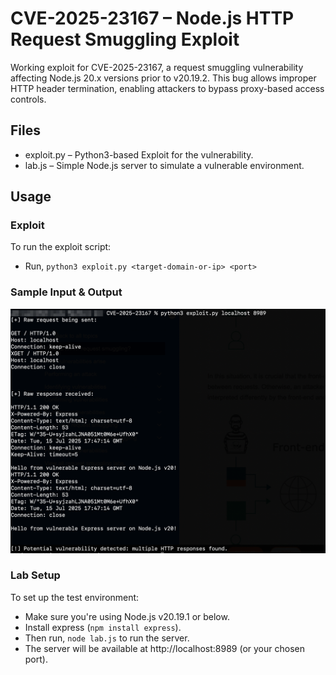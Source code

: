 # CVE-2025-23167 – Node.js HTTP Request Smuggling Exploit

Working exploit for CVE-2025-23167, a request smuggling vulnerability affecting Node.js 20.x versions prior to v20.19.2. This bug allows improper HTTP header termination, enabling attackers to bypass proxy-based access controls.

## Files
- exploit.py – Python3-based Exploit for the vulnerability.
- lab.js – Simple Node.js server to simulate a vulnerable environment.

## Usage

### Exploit
To run the exploit script:
- Run, `python3 exploit.py <target-domain-or-ip> <port>`

### Sample Input & Output
![Sample Input & Output](./sample.png)

### Lab Setup
To set up the test environment:
- Make sure you're using Node.js v20.19.1 or below.
- Install express (`npm install express`).
- Then run, `node lab.js` to run the server.
- The server will be available at http://localhost:8989 (or your chosen port).
